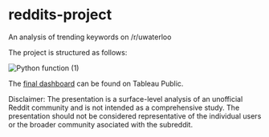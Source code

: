 # reddits-project
An analysis of trending keywords on /r/uwaterloo

The project is structured as follows: 

![Python function (1)](https://github.com/sz7li/reddits-project/assets/59582433/29f08cae-c547-46e2-a766-5f09ed931c68)

The [final dashboard](https://public.tableau.com/app/profile/shao.zhong.li/viz/Book1_16835009348650/Dashboard1?publish=yes) can be found on Tableau Public.

Disclaimer: The presentation is a surface-level analysis of an unofficial Reddit community and is not intended as a comprehensive study. The presentation should not be considered representative of the individual users or the broader community asociated with the subreddit. 
